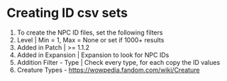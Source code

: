 # Creating ID csv sets

1. To create the NPC ID files, set the following filters
2. Level | Min = 1, Max = None or set if 1000+ results
3. Added in Patch | >= 1.1.2
4. Added in Expansion | Expansion to look for NPC IDs
5. Addition Filter - Type | Check every type, for each copy the ID values
6. Creature Types - https://wowpedia.fandom.com/wiki/Creature
